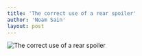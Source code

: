 ```yaml
---
title: 'The correct use of a rear spoiler'
author: 'Noam Sain'
layout: post
---
```


![The correct use of a rear spoiler](/assets/2017-03-rear-spoiler.jpg "The correct use of a rear spoiler")
